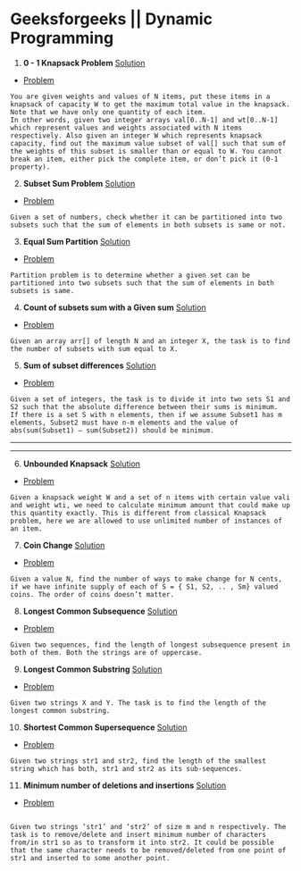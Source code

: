 # Geeksforgeeks || Dynamic Programming

1. **0 - 1 Knapsack Problem**  [ Solution ](https://github.com/akshaypatidar26/Dynamic_Programming/blob/master/Dynamic-Programming-Solutions/0%20-%201%20Knapsack%20Problem)
* [Problem](https://www.geeksforgeeks.org/0-1-knapsack-problem-dp-10/) 
```
You are given weights and values of N items, put these items in a knapsack of capacity W to get the maximum total value in the knapsack. Note that we have only one quantity of each item.
In other words, given two integer arrays val[0..N-1] and wt[0..N-1] which represent values and weights associated with N items respectively. Also given an integer W which represents knapsack capacity, find out the maximum value subset of val[] such that sum of the weights of this subset is smaller than or equal to W. You cannot break an item, either pick the complete item, or don’t pick it (0-1 property).
```
2. **Subset Sum Problem** [Solution](https://github.com/akshaypatidar26/Dynamic_Programming/blob/master/Dynamic-Programming-Solutions/Subset%20Sum%20Problem)
* [Problem](https://www.geeksforgeeks.org/subset-sum-problem-dp-25/)
```
Given a set of numbers, check whether it can be partitioned into two subsets such that the sum of elements in both subsets is same or not.
```
3. **Equal Sum Partition** [Solution](https://github.com/akshaypatidar26/Dynamic_Programming/blob/master/Dynamic-Programming-Solutions/Equal%20Sum%20Partition)
* [Problem](https://www.geeksforgeeks.org/partition-problem-dp-18/)
```
Partition problem is to determine whether a given set can be partitioned into two subsets such that the sum of elements in both subsets is same.
```
4. **Count of subsets sum with a Given sum** [Solution](https://github.com/akshaypatidar26/Dynamic_Programming/tree/master/Dynamic-Programming-Solutions)


* [Problem](https://www.geeksforgeeks.org/count-of-subsets-with-sum-equal-to-x/)
```
Given an array arr[] of length N and an integer X, the task is to find the number of subsets with sum equal to X.
```
5. **Sum of subset differences** [Solution](https://github.com/akshaypatidar26/Dynamic_Programming/blob/master/Dynamic-Programming-Solutions/Sum%20of%20subset%20differences)
* [Problem](https://www.geeksforgeeks.org/partition-a-set-into-two-subsets-such-that-the-difference-of-subset-sums-is-minimum/)
```
Given a set of integers, the task is to divide it into two sets S1 and S2 such that the absolute difference between their sums is minimum.
If there is a set S with n elements, then if we assume Subset1 has m elements, Subset2 must have n-m elements and the value of abs(sum(Subset1) – sum(Subset2)) should be minimum.

```
 ___
 ***
6. **Unbounded Knapsack** [Solution](https://github.com/akshaypatidar26/Dynamic_Programming/blob/master/Dynamic-Programming-Solutions/Unbounded%20Knapsack)
* [Problem](https://www.geeksforgeeks.org/unbounded-knapsack-repetition-items-allowed/)
```
Given a knapsack weight W and a set of n items with certain value vali and weight wti, we need to calculate minimum amount that could make up this quantity exactly. This is different from classical Knapsack problem, here we are allowed to use unlimited number of instances of an item.
```
7. **Coin Change** [Solution](https://github.com/akshaypatidar26/Dynamic_Programming/blob/master/Dynamic-Programming-Solutions/Coin%20Change)
* [Problem](https://www.geeksforgeeks.org/coin-change-dp-7/)
```
Given a value N, find the number of ways to make change for N cents, if we have infinite supply of each of S = { S1, S2, .. , Sm} valued coins. The order of coins doesn’t matter.
```

8. **Longest Common Subsequence** [Solution](https://github.com/akshaypatidar26/Dynamic_Programming/blob/master/Dynamic-Programming-Solutions/Longest%20Common%20Subsequence)
* [Problem](https://practice.geeksforgeeks.org/problems/longest-common-subsequence/0 )
``` 
Given two sequences, find the length of longest subsequence present in both of them. Both the strings are of uppercase.
```

9. **Longest Common Substring** [Solution](https://github.com/akshaypatidar26/Dynamic_Programming/new/master/Dynamic-Programming-Solutions)
* [Problem](https://practice.geeksforgeeks.org/problems/longest-common-substring/0)
```
Given two strings X and Y. The task is to find the length of the longest common substring.

```

10. **Shortest Common Supersequence** [Solution](https://github.com/akshaypatidar26/Dynamic_Programming/blob/master/Dynamic-Programming-Solutions/Shortest%20Common%20Supersequence)
* [Problem](https://practice.geeksforgeeks.org/problems/shortest-common-supersequence/0)
```
Given two strings str1 and str2, find the length of the smallest string which has both, str1 and str2 as its sub-sequences.

```
11. **Minimum number of deletions and insertions** [Solution](https://github.com/akshaypatidar26/Dynamic_Programming/blob/master/Dynamic-Programming-Solutions/Minimum%20number%20of%20deletions%20and%20insertions)
* [Problem](https://practice.geeksforgeeks.org/problems/minimum-number-of-deletions-and-insertions/0)
```

Given two strings ‘str1’ and ‘str2’ of size m and n respectively. The task is to remove/delete and insert minimum number of characters from/in str1 so as to transform it into str2. It could be possible that the same character needs to be removed/deleted from one point of str1 and inserted to some another point.

```

